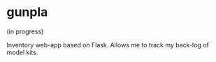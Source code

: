 # gunpla
(in progress)

Inventory web-app based on Flask. Allows me to track my back-log of model kits.
